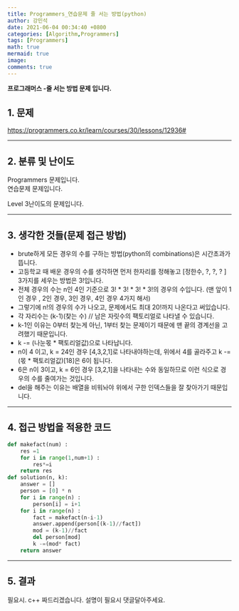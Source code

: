 ```yaml
---
title: Programmers_연습문제 줄 서는 방법(python)
author: 강민석
date: 2021-06-04 00:34:40 +0800
categories: [Algorithm,Programmers]
tags: [Programmers]
math: true
mermaid: true
image: 
comments: true
---
```


**프로그래머스 -줄 서는 방법 문제 입니다.**

## 1. 문제
<https://programmers.co.kr/learn/courses/30/lessons/12936#>






-----  

## 2. 분류 및 난이도

Programmers 문제입니다.  
연습문제 문제입니다.

Level 3난이도의 문제입니다. 


-----  

## 3. 생각한 것들(문제 접근 방법)

- brute하게 모든 경우의 수를 구하는 방법(python의 combinations)은 시간초과가 뜹니다.
- 고등학교 때 배운 경우의 수를 생각하면 먼저 한자리를 정해놓고 [정한수, ?, ?, ? ] 3가지를 세우는 방법은 3!입니다.
- 전체 경우의 수는 n인 4인 기준으로 3! * 3! * 3! * 3!의 경우의 수입니다. (맨 앞이 1인 경우 , 2인 경우, 3인 경우, 4인 경우 4가지 해서)
- 그렇기에 n!의 경우의 수가 나오고, 문제에서도 최대 20!까지 나온다고 써있습니다.
- 각 자리수는 (k-1)(찾는 수) // 남은 자릿수의 팩토리얼로 나타낼 수 있습니다.
- k-1인 이유는 0부터 찾는게 아닌, 1부터 찾는 문제이기 때문에 맨 끝의 경계선을 고려했기 때문입니다.
- k -= (나눈몫 * 팩토리얼값)으로 나타납니다.
- n이 4 이고, k = 24인 경우 [4,3,2,1]로 나타내야하는데, 위에서 4를 골라주고 k -=(몫 * 팩토리얼값)[18]은 6이 됩니다.
- 6은 n이 3이고, k = 6인 경우 [3,2,1]을 나타내는 수와 동일하므로 이런 식으로 경우의 수를 줄여가는 것입니다.
- del을 해주는 이유는 배열을 비워놔야 위에서 구한 인덱스들을 잘 찾아가기 때문입니다.







-----  

## 4. 접근 방법을 적용한 코드

```python
def makefact(num) : 
    res =1 
    for i in range(1,num+1) : 
        res*=i
    return res
def solution(n, k):
    answer = []
    person = [0] * n
    for i in range(n) : 
        person[i] = i+1 
    for i in range(n) : 
        fact = makefact(n-i-1)
        answer.append(person[(k-1)//fact])
        mod = (k-1)//fact
        del person[mod]
        k -=(mod* fact)
    return answer
```


-----



## 5. 결과

필요시. c++ 짜드리겠습니다. 설명이 필요시 댓글달아주세요.















 
